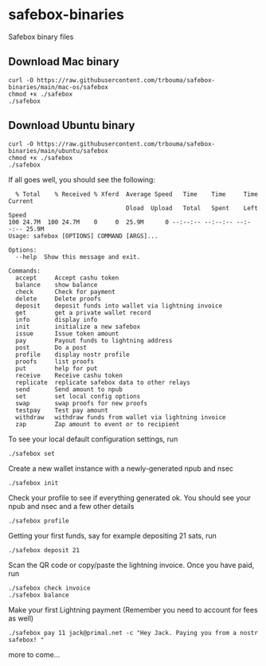 # safebox-binaries
Safebox binary files

## Download Mac binary
```
curl -O https://raw.githubusercontent.com/trbouma/safebox-binaries/main/mac-os/safebox
chmod +x ./safebox
./safebox
```

## Download Ubuntu binary
```
curl -O https://raw.githubusercontent.com/trbouma/safebox-binaries/main/ubuntu/safebox
chmod +x ./safebox
./safebox
```

If all goes well, you should see the following:
```
  % Total    % Received % Xferd  Average Speed   Time    Time     Time  Current
                                 Dload  Upload   Total   Spent    Left  Speed
100 24.7M  100 24.7M    0     0  25.9M      0 --:--:-- --:--:-- --:--:-- 25.9M
Usage: safebox [OPTIONS] COMMAND [ARGS]...

Options:
  --help  Show this message and exit.

Commands:
  accept     Accept cashu token
  balance    show balance
  check      Check for payment
  delete     Delete proofs
  deposit    deposit funds into wallet via lightning invoice
  get        get a private wallet record
  info       display info
  init       initialize a new safebox
  issue      Issue token amount
  pay        Payout funds to lightning address
  post       Do a post
  profile    display nostr profile
  proofs     list proofs
  put        help for put
  receive    Receive cashu token
  replicate  replicate safebox data to other relays
  send       Send amount to npub
  set        set local config options
  swap       swap proofs for new proofs
  testpay    Test pay amount
  withdraw   withdraw funds from wallet via lightning invoice
  zap        Zap amount to event or to recipient

```

To see your local default configuration settings, run
```
./safebox set
```

Create a new wallet instance with a newly-generated npub and nsec
```
./safebox init
```
Check your profile to see if everything generated ok. You should see your npub and nsec and a few other details
```
./safebox profile
```


Getting your first funds, say for example depositing 21 sats, run
```
./safebox deposit 21
```

Scan the QR code or copy/paste the lightning invoice. Once you have paid, run

```
./safebox check invoice
./safebox balance
```
Make your first Lightning payment (Remember you need to account for fees as well)

```
./safebox pay 11 jack@primal.net -c "Hey Jack. Paying you from a nostr safebox! " 
```


more to come...
